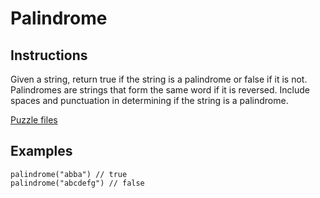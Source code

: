 # Palindrome

## Instructions

Given a string, return true if the string is a palindrome or false if it is not.  Palindromes are strings that form the same word if it is
reversed. Include spaces and punctuation in determining if the string is a palindrome.

[Puzzle files](.)

## Examples

```
palindrome("abba") // true
palindrome("abcdefg") // false

```

